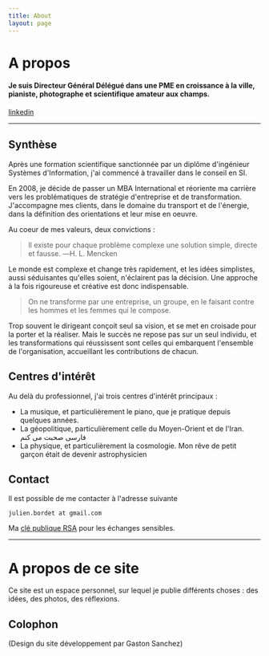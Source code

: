 ```yaml
---
title: About
layout: page
---
```


# A propos

#### Je suis Directeur Général Délégué dans une PME en croissance à la ville, pianiste, photographe et scientifique amateur aux champs.


<a class="graybutton" href="https://www.linkedin.com/in/julienbordet" target="_blank">linkedin</a>
<hr/>

## Synthèse

Après une formation scientifique sanctionnée par un diplôme d'ingénieur Systèmes d'Information, j'ai commencé à travailler dans le conseil en SI.

En 2008, je décide de passer un MBA International  et réoriente ma carrière vers les problématiques de stratégie d'entreprise et de transformation. J'accompagne mes clients, dans le domaine du transport et de l'énergie, dans la définition des orientations et leur mise en oeuvre.

Au coeur de mes valeurs, deux convictions :

> Il existe pour chaque problème complexe une solution simple, directe et fausse.
―H. L. Mencken

Le monde est complexe et change très rapidement, et les idées simplistes, aussi séduisantes qu'elles soient, n'éclairent pas la décision. Une approche à la fois rigoureuse et créative est donc indispensable.

> On ne transforme par une entreprise, un groupe, en le faisant contre les hommes et les femmes qui le compose.

Trop souvent le dirigeant conçoit seul sa vision, et se met en croisade pour la porter et la réaliser. Mais le succès ne repose pas sur un seul individu, et les transformations qui réussissent sont celles qui embarquent l'ensemble de l'organisation, accueillant les contributions de chacun.

## Centres d'intérêt

Au delà du professionnel, j'ai trois centres d'intérêt principaux :
 
- La musique, et particulièrement le piano, que je pratique depuis quelques années.
- La géopolitique, particulièrement celle du Moyen-Orient et de l'Iran. فارسی صحبت می کنم
- La physique, et particulièrement la cosmologie. Mon rêve de petit garçon était de devenir astrophysicien

## Contact

Il est possible de me contacter à l'adresse suivante 

```julien.bordet at gmail.com```

Ma [clé publique RSA](/about/julienbordet-asc.gpg) pour les échanges sensibles.

<hr>

# A propos de ce site

Ce site est un espace personnel, sur lequel je publie différents choses : des idées, des photos, des réflexions.

## Colophon

(Design du site développement par Gaston Sanchez)
